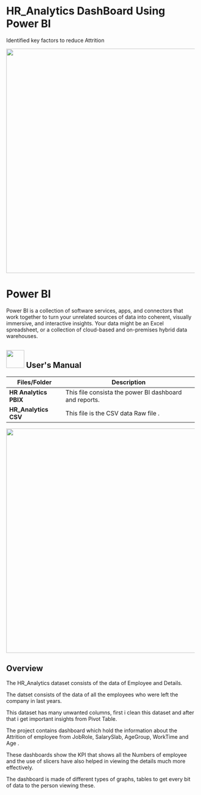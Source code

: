 # HR_Analytics DashBoard Using Power BI
Identified key factors to reduce Attrition
<p align="center"><img src="https://cdn.dribbble.com/users/22679/screenshots/2020456/untitled-3e.gif" width="600" ></p>

# Power BI
Power BI is a collection of software services, apps, and connectors that work together to turn your unrelated sources of data into coherent,
visually immersive, and interactive insights. Your data might be an Excel spreadsheet, 
or a collection of cloud-based and on-premises hybrid data warehouses.

##  <img src="https://user-images.githubusercontent.com/106439762/181935629-b3c47bd3-77fb-4431-a11c-ff8ba0942b63.gif" width="48" height="48"> **User's Manual**
| Files/Folder| Description |
| ------------- | ------------- |
| **HR Analytics PBIX**  | This file consista the power BI  dashboard and reports.  |
| **HR_Analytics CSV**  | This file is the CSV data Raw file .  |

<p align="center"><img src="https://i0.wp.com/sqlitybi.com/wp-content/uploads/2019/11/use-case-example2.gif?resize=937%2C759&ssl=1" width="600" ></p>

## Overview

The HR_Analytics dataset consists of the data of Employee and Details.

The datset consists of the data of all the employees who were left the company in last years.

This dataset has many unwanted columns, first i clean this dataset and after that i get important insights from Pivot Table.

The project contains dashboard which hold the information about the Attrition of employee from JobRole, SalarySlab, AgeGroup, WorkTime and Age .

These dashboards show the KPI that shows all the Numbers of employee and the use of slicers have also helped in viewing the details much more effectively.

The dashboard is made of different types of graphs, tables to get every bit of data to the person viewing these.
